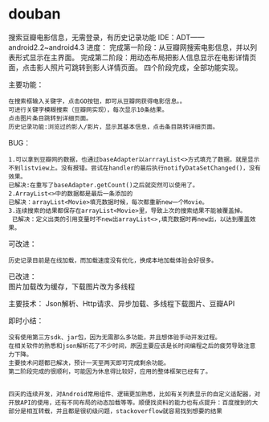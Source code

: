 douban
======

搜索豆瓣电影信息，无需登录，有历史记录功能
IDE：ADT——android2.2~android4.3
进度：
	完成第一阶段：从豆瓣网搜索电影信息，并以列表形式显示在主界面。
	完成第二阶段：用动态布局把影人信息显示在电影详情页面，点击影人照片可跳转到影人详情页面。
	四个阶段完成，全部功能实现。


主要功能：

	在搜索框输入关键字，点击GO按钮，即可从豆瓣网获得电影信息。。
	可进行关键字模糊搜索（豆瓣网实现），每次显示10条结果。
	点击图片条目跳转到详细页面。
	历史记录功能:浏览过的影人/影片，显示其基本信息，点击条目跳转详细页面。

BUG：

	1.可以拿到豆瓣网的数据，也通过baseAdapter以arrrayList<>方式填充了数据，就是显示不到listview上。没有报错。尝试在handler的最后执行notifyDataSetChanged()，没有效果。
    已解决:在重写了baseAdapter.getCount()之后就突然可以使用了。
	2.ArrayList<>中的数据都是最后一条添加的
    已解决：arrayList<Movie>填充数据时候，每次都重新new一个Movie。
	3.连续搜索的结果都保存在arrayList<Movie>里，导致上次的搜索结果不能被覆盖掉。
     已解决：定义出类的引用变量时不new出arrayList<>,填充数据时再new出，以达到覆盖效果。
  
可改进：
  
	历史记录目前是在线加载，而加载速度没有优化，换成本地加载体验会好很多。
  
已改进：  
	图片加载改为缓存，下载图片改为多线程
  
  
  
主要技术：
	Json解析、Http请求、异步加载、多线程下载图片、豆瓣API

即时小结：

	没有使用第三方sdk、jar包，因为无需那么多功能，并且想体验手动开发过程。
	在相关软件的熟悉和json解析花了不少时间，原因主要应该是长时间编程之后的疲劳导致注意力下降。
	主要技术问题都已解决，预计一天至两天即可完成剩余功能。
	第二阶段完成的很顺利，可能因为休息得比较好，应用的整体框架已经有了。
  
  
	四天的连续开发，对Android常用组件、逻辑更加熟悉，比如有关列表显示的自定义适配器，对开放API的使用，还有不同布局的动态加载等等。顺便找资料的能力也有点提升：百度搜到的大部分是相互转载，并且都是很初级问题，stackoverflow就容易找到想要的结果
  


  
  
